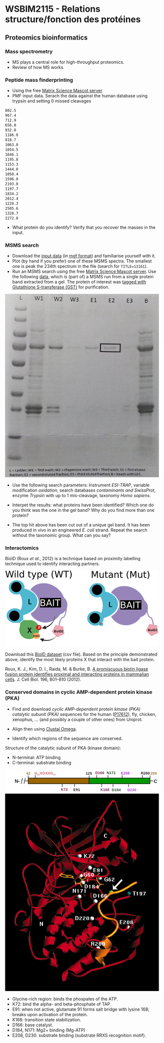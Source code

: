 # WSBIM2115 - Relations structure/fonction des protéines

## Proteomics bioinformatics

### Mass spectrometry

- MS plays a central role for high-throughput proteomics.
- Review of how MS works.

### Peptide mass finderprinting

- Using the free [Matrix Science Mascot server](http://www.matrixscience.com/search_form_select.html)
- PMF input data. Serach the data against the human database using
  trypsin and setting 0 missed cleavages

```
802.5
967.4
712.9
656.8
932.0
1186.0
818.7
1063.0
1054.5
1646.1
1195.8
1153.3
1444.0
1050.4
1596.0
2193.0
1197.7
1834.2
2012.4
1228.3
2505.6
1328.7
2272.8
```

- What protein do you identify? Verify that you recover the masses in
  the input.

### MSMS search

- Download the [input data](./data/test.mgf) (in [mgf
  format](http://www.matrixscience.com/help/data_file_help.html)) and
  familiarise yourself with it.
- Plot (by hand if you prefer) one of these MSMS spectra. The smallest
  one is peak the 234th spectrum in the file (search for
  `TITLE=13161`).
- Run an MSMS search using the free [Matrix Science Mascot
  server](http://www.matrixscience.com/search_form_select.html). Use
  the following [data](./test.mgf), which is (part of) a MSMS run from
  a single protein band extracted from a gel. The protein of interest
  was [tagged with Glutathione S-transferase
  (GST)](https://en.wikipedia.org/wiki/Glutathione_S-transferase#GST-tags_and_the_GST_pull-down_assay)
  for purification.

![gel band and its elution profile](./figs/gel.jpg)

- Use the following search parameters: Instrument *ESI-TRAP*, variable
  modification *oxidation*, search databases *contaminants and
  SwissProt*, enzyme *Trypsin* with up to 1 mis-cleavage, taxonomy
  *Homo sapiens*.
- Interpet the results: what proteins have been identified? Which one
  do you think was the one in the gel band? Why do you find more than
  one protein?

- The top hit above has been cut out of a unique gel band. It has been
  produced in vivo in an engineered *E. coli* strand. Repeat the
  search without the taxonomic group. What can you say?

### Interactomics

BioID (Roux *et al.*, 2012) is a technique based on proximity
labelling technique used to identify interacting partners.

![BioID2 explanation](./figs/bioid.png)

Download this [BioID dataset](./data/BioID3.csv) (csv file). Based on
the principle demonstrated above, identify the most likely proteins X
that interact with the bait protein.


Roux, K. J., Kim, D. I., Raida, M. & Burke, B. [A promiscuous biotin
ligase fusion protein identifies proximal and interacting proteins in
mammalian cells](http://jcb.rupress.org/content/196/6/801). J. Cell
Biol. 196, 801–810 (2012).

### Conserved domains in cyclic AMP-dependent protein kinase (PKA)

- Find and download *cyclic AMP-dependent protein kinase (PKA)
  catalytic subunit (PKA)* sequences for the human
  ([P17612](https://www.uniprot.org/uniprot/P17612)), fly, chicken,
  xenophus, ... (and possibly a couple of other ones) from Uniprot.

- Align then using [Clustal
  Omega](https://www.ebi.ac.uk/Tools/msa/clustalo/).

- Identify which regions of the sequence are conserved.

Structure of the catalytic subunit of PKA (kinase domain):

- N-terminal: ATP binding
- C-terminal: substrate binding

![Structure of the catalytic subunit of PKA](./figs/pka.png)
![catalytic subunit of PKA 3D](./figs/pka3d.png)

- Glycine-rich region: binds the phospates of the ATP.
- K72: bind the alpha- and beta-phosphate of TAP.
- E91: when not active, glutamate 91 forms salt bridge with lysine
  168; breaks upon activation of the protein.
- K168: transition state stabilization.
- D166: base catalyst.
- D184, N171: Mg2+ binding (Mg-ATP)
- E208, D230: substrate binding (substrate RRXS recognition motif).

